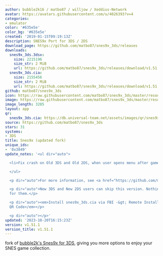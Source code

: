 ```yaml
---
author: bubble2k16 / matbo87 / willjow / Xeddius-Network
avatar: https://avatars.githubusercontent.com/u/4026393?v=4
categories:
- emulator
color: '#635e5e'
color_bg: '#635e5e'
created: '2019-01-15T09:19:13Z'
description: SNES9x Port for 3DS / 2DS
download_page: https://github.com/matbo87/snes9x_3ds/releases
downloads:
  snes9x_3ds.3dsx:
    size: 2215196
    size_str: 2 MiB
    url: https://github.com/matbo87/snes9x_3ds/releases/download/v1.51.1/snes9x_3ds.3dsx
  snes9x_3ds.cia:
    size: 2155456
    size_str: 2 MiB
    url: https://github.com/matbo87/snes9x_3ds/releases/download/v1.51.1/snes9x_3ds.cia
github: matbo87/snes9x_3ds
icon: https://raw.githubusercontent.com/matbo87/snes9x_3ds/master/resources/icon.png
image: https://raw.githubusercontent.com/matbo87/snes9x_3ds/master/resources/icon.png
image_length: 3285
layout: app
qr:
  snes9x_3ds.cia: https://db.universal-team.net/assets/images/qr/snes9x_3ds-cia.png
source: https://github.com/matbo87/snes9x_3ds
stars: 31
systems:
- 3DS
title: Snes9x (updated fork)
unique_ids:
- '0x3849'
update_notes: '<ul dir="auto">

  <li>Fix crash on Old 3DS and Old 2DS, when user opens menu after game has loaded</li>

  </ul>

  <p dir="auto">For more information, see <a href="https://github.com/matbo87/snes9x_3ds/blob/master/CHANGELOG.md">Changelog</a></p>

  <p dir="auto">New 3DS and New 2DS users can skip this version. Nothing has changed
  for them.</p>

  <p dir="auto"><em>Install snes9x_3ds.cia via FBI -&gt; Remote Install -&gt; Scan
  QR Code</em></p>

  <p dir="auto"></p>'
updated: '2023-10-20T16:15:23Z'
version: v1.51.1
version_title: v1.51.1
---
```

fork of [bubble2k's Snes9x for 3DS](https://github.com/bubble2k16/snes9x_3ds), giving you more options to enjoy your SNES game collection.